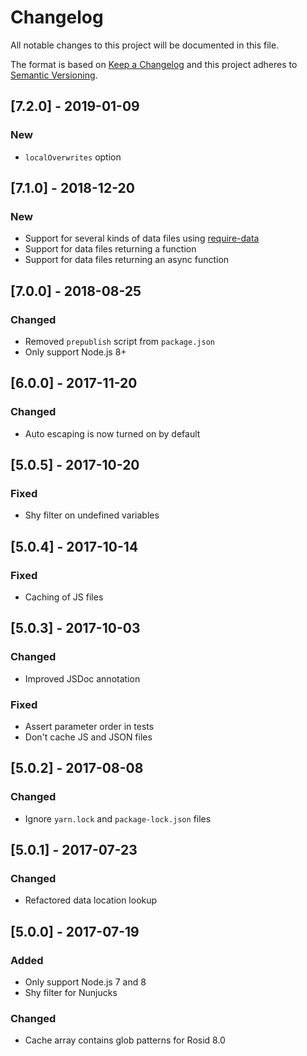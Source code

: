 # Changelog

All notable changes to this project will be documented in this file.

The format is based on [Keep a Changelog](http://keepachangelog.com/en/1.0.0/) and this project adheres to [Semantic Versioning](http://semver.org/spec/v2.0.0.html).

## [7.2.0] - 2019-01-09

### New

- `localOverwrites` option

## [7.1.0] - 2018-12-20

### New

- Support for several kinds of data files using [require-data](https://github.com/electerious/require-data)
- Support for data files returning a function
- Support for data files returning an async function

## [7.0.0] - 2018-08-25

### Changed

- Removed `prepublish` script from `package.json`
- Only support Node.js 8+

## [6.0.0] - 2017-11-20

### Changed

- Auto escaping is now turned on by default

## [5.0.5] - 2017-10-20

### Fixed

- Shy filter on undefined variables

## [5.0.4] - 2017-10-14

### Fixed

- Caching of JS files

## [5.0.3] - 2017-10-03

### Changed

- Improved JSDoc annotation

### Fixed

- Assert parameter order in tests
- Don't cache JS and JSON files

## [5.0.2] - 2017-08-08

### Changed

- Ignore `yarn.lock` and `package-lock.json` files

## [5.0.1] - 2017-07-23

### Changed

- Refactored data location lookup

## [5.0.0] - 2017-07-19

### Added

- Only support Node.js 7 and 8
- Shy filter for Nunjucks

### Changed

- Cache array contains glob patterns for Rosid 8.0